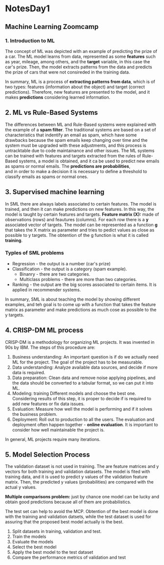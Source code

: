 # NotesDay1

## Machine Learning Zoomcamp
### 1. Introduction to ML
The concept of ML was depicted with an example of predicting the prize of a car. The ML model learns from data, represented as 
some **features** such as year, mileage, among others, and the **target** variable, in this case the car's prize. Then, the model extracts patterns 
from the data and predicts the prize of cars that were not consireded in the training data. 

In summary, ML is a process of **extracting patterns from data**, which is of two types: features (information about the object) and target (correct predictions). 
Therefore, new features are presented to the model, and it makes **predictions** considering learned information. 

## 2. ML vs Rule-Based Systems
The differences between ML and Rule-Based systems were explained with the example of a **spam filter**. The traditional systems are based on a set of 
characteristics that indentify an email as spam, which have some drawbacks because the spam emails keep changing over time and the system must be upgraded with 
these adjustments, and this process is untracktable due to code maintainance and other issues. The ML systems can be trained with features and targets extracted 
from the rules of Rule-Based systems, a model is obtained, and it ca be used to predict new emails as spams or normal emails. The **predictions are probabilities**,  
and in order to make a decision it is necessary to define a threshold to classify emails as spams or normal ones.  

## 3. Supervised machine learning 
In SML there are always labels associated to certain features. The model is trained, and then it can make predictions on new features. In this way, the model
is taught by certain features and targets. 
**Feature matrix (X):** made of observations (rows) and feautures (columns). For each row there is a **y** associated vector of targets. 
The model can be represented as a function **g** that takes the X matrix as parameter and tries to pedict values as close as possible to y targets. 
The obtention of the g function is what it is called **training**.
### Typles of SML problems 
* Regression - the output is a number (car's prize)
* Classification - the output is a category (spam example). 
	* Binanry - there are two categories. 
	* Multiclass problems - there are more than two categories. 
* Ranking - the output are the big scores associated to certain items. It is applied in recommender systems. 

In summary, SML is about teaching the model by showing different examples, and teh goal is to come up with a function that takes the feature matrix as
parameter and make predictions as much cose as possible to the y targets. 

## 4. CRISP-DM ML process 
CRISP-DM is a methodology for organizing ML projects. It was invented in 90s by IBM. The steps of this procedure are: 
1. Business understanding: An important question is if do we actually need ML for the project. The goal of the project has to be measurable. 
2. Data understanding: Analyze available data sources, and decide if more data is required. 
3. Data preparation: Clean data and remove noise applying pipelines, and the data should be converted to a tabular format, so we can put it into ML.
4. Modeling: training Different models and choose the best one. Considering results of this step, it is proper to decide if is required to add new features or fix data issues. 
5. Evaluation: Measure how well the model is performing and if it solves the business problem. 
6. Deployment: Roll out to production to all the users. The evaluation and deployment often happen together - **online evaluation**. 
It is important to consider how well maintainable the project is.
  
In general, ML projects require many iterations. 

## 5. Model Selection Process
The validation dataset is not used in training. The are feature matrices and y vectors for both training and validation datasets. 
The model is fited with training data, and it is used to predict y values of the validation feature matrix. Then, the predicted y values (probabilities)
are compared with the actual y values. 

**Multiple comparisons problem:** just by chance one model can be lucky and obtain good predictions because all of them are probabilistics. 

The test set can help to avoid the MCP. Obtention of the best model is done with the training and validation datsets, while the test dataset is used for assuring that the proposed 
best model actually is the best. 

1. Split datasets in training, validation and test. 
2. Train the models
3. Evaluate the models
4. Select the best model 
5. Apply the best model to the test dataset 
6. Compare the performance metrics of validation and test 






